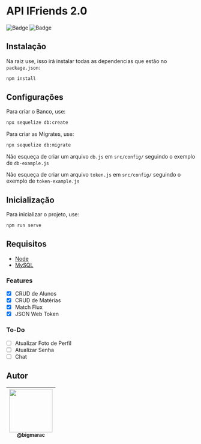 # API IFriends 2.0
![Badge](https://img.shields.io/badge/MaracTech-IFriends-blueviolet)
![Badge](https://img.shields.io/badge/license-MIT-brightgreen)

## Instalação

Na raiz use, isso irá instalar todas as dependencias que estão no `package.json`:
```bash
npm install
```

## Configurações
Para criar o Banco, use:
```bash
npx sequelize db:create
```
Para criar as Migrates, use:
```bash
npx sequelize db:migrate
```
Não esqueça de criar um arquivo `db.js` em `src/config/` seguindo o exemplo de `db-example.js`

Não esqueça de criar um arquivo `token.js` em `src/config/` seguindo o exemplo de `token-example.js`

## Inicialização
Para inicializar o projeto, use:
```bash
npm run serve
```

## Requisitos
- [Node](https://nodejs.org/en/download/)
- [MySQL](https://www.mysql.com/downloads/)

### Features

- [x] CRUD de Alunos
- [x] CRUD de Matérias
- [x] Match Flux
- [x] JSON Web Token

### To-Do
- [ ] Atualizar Foto de Perfil
- [ ] Atualizar Senha
- [ ] Chat

## Autor

| [<img src="https://avatars.githubusercontent.com/u/45175801?s=460&u=1d462ca5f421c1b58c4cd3b5765150da2e441038&v=4" width=115><br><sub>@bigmarac</sub>](https://github.com/bigMARAC) |
| :---: |